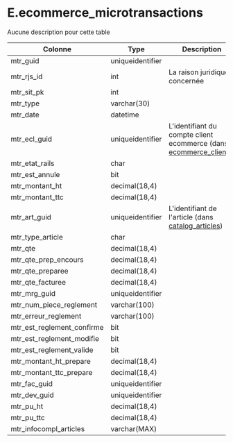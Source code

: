 # E.ecommerce_microtransactions

Aucune description pour cette table

Colonne|Type|Description
---|---|---
mtr_guid|uniqueidentifier|
mtr_rjs_id|int|La raison juridique concernée 
mtr_sit_pk|int|
mtr_type|varchar(30)|
mtr_date|datetime|
mtr_ecl_guid|uniqueidentifier|L'identifiant du compte client ecommerce (dans [ecommerce_clients](generated_ecommerce_clients.md)) 
mtr_etat_rails|char|
mtr_est_annule|bit|
mtr_montant_ht|decimal(18,4)|
mtr_montant_ttc|decimal(18,4)|
mtr_art_guid|uniqueidentifier|L'identifiant de l'article (dans [catalog_articles](generated_catalog_articles.md)) 
mtr_type_article|char|
mtr_qte|decimal(18,4)|
mtr_qte_prep_encours|decimal(18,4)|
mtr_qte_preparee|decimal(18,4)|
mtr_qte_facturee|decimal(18,4)|
mtr_mrg_guid|uniqueidentifier|
mtr_num_piece_reglement|varchar(100)|
mtr_erreur_reglement|varchar(100)|
mtr_est_reglement_confirme|bit|
mtr_est_reglement_modifie|bit|
mtr_est_reglement_valide|bit|
mtr_montant_ht_prepare|decimal(18,4)|
mtr_montant_ttc_prepare|decimal(18,4)|
mtr_fac_guid|uniqueidentifier|
mtr_dev_guid|uniqueidentifier|
mtr_pu_ht|decimal(18,4)|
mtr_pu_ttc|decimal(18,4)|
mtr_infocompl_articles|varchar(MAX)|
